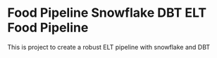 # Food Pipeline Snowflake DBT ELT Food Pipeline
This is project to create a robust ELT pipeline with snowflake and DBT
